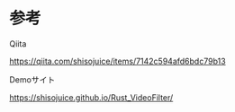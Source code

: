# 参考

Qiita

https://qiita.com/shisojuice/items/7142c594afd6bdc79b13

Demoサイト

https://shisojuice.github.io/Rust_VideoFilter/

